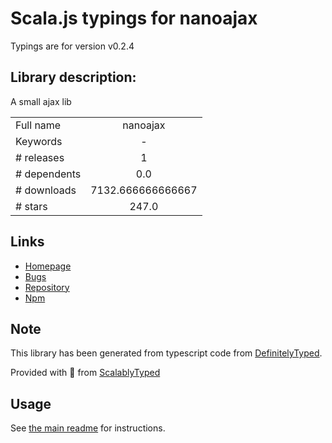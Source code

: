 
# Scala.js typings for nanoajax

Typings are for version v0.2.4

## Library description:
A small ajax lib

|                    |                 |
| ------------------ | :-------------: |
| Full name          | nanoajax |
| Keywords           | - |
| # releases         | 1 |
| # dependents       | 0.0 |
| # downloads        | 7132.666666666667 |
| # stars            | 247.0 |

## Links
- [Homepage](https://github.com/yanatan16/nanoajax)
- [Bugs](https://github.com/yanatan16/nanoajax/issues)
- [Repository](https://github.com/yanatan16/nanoajax)
- [Npm](https://www.npmjs.com/package/nanoajax)
    


## Note
This library has been generated from typescript code from [DefinitelyTyped](https://definitelytyped.org).

Provided with :purple_heart: from [ScalablyTyped](https://github.com/oyvindberg/ScalablyTyped)

## Usage
See [the main readme](../../readme.md) for instructions.


